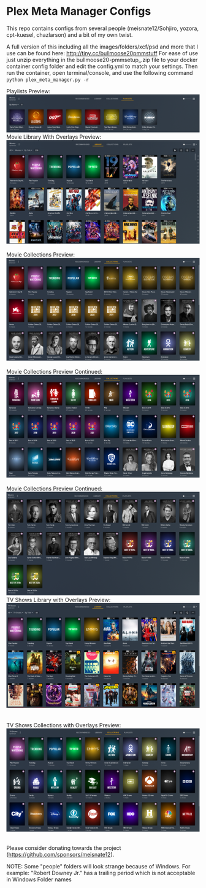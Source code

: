 # Plex Meta Manager Configs

This repo contains configs from several people (meisnate12/Sohjiro, yozora, cpt-kuesel, chazlarson) and a bit of my own twist. 

A full version of this including all the images/folders/xcf/psd and more that I use can be found here: http://tiny.cc/bullmoose20pmmstuff
For ease of use just unzip everything in the bullmoose20-pmmsetup_<timestamp>.zip file to your docker container config folder and edit the config.yml to match your settings. Then run the container, open terminal/console, and use the following command ```python plex_meta_manager.py -r```

Playlists Preview: <br>
![Playlists](Playlists.png)
<br>
Movie Library With Overlays Preview: <br>
![Movies with overlays](MovieLibrary.png)
<br>
<br>
Movie Collections Preview: <br>
![Movies with overlays](MovieCollection01.png)
<br>
<br>
Movie Collections Preview Continued: <br>
![Movies with overlays](MovieCollection02.png)
<br>
<br>
Movie Collections Preview Continued: <br>
![Movies with overlays](MovieCollection03.png)
<br>
TV Shows Library with Overlays Preview: <br>
![TV Shows with overlays](TVLibrary.png)<br>
<br>
<br>
TV Shows Collections with Overlays Preview: <br>
![TV Shows with overlays](TVCollections01.png)<br>
<br>

Please consider donating towards the project (https://github.com/sponsors/meisnate12).

NOTE: Some "people" folders will look strange because of Windows. For example: "Robert Downey Jr." has a trailing period which is not acceptable in Windows Folder names